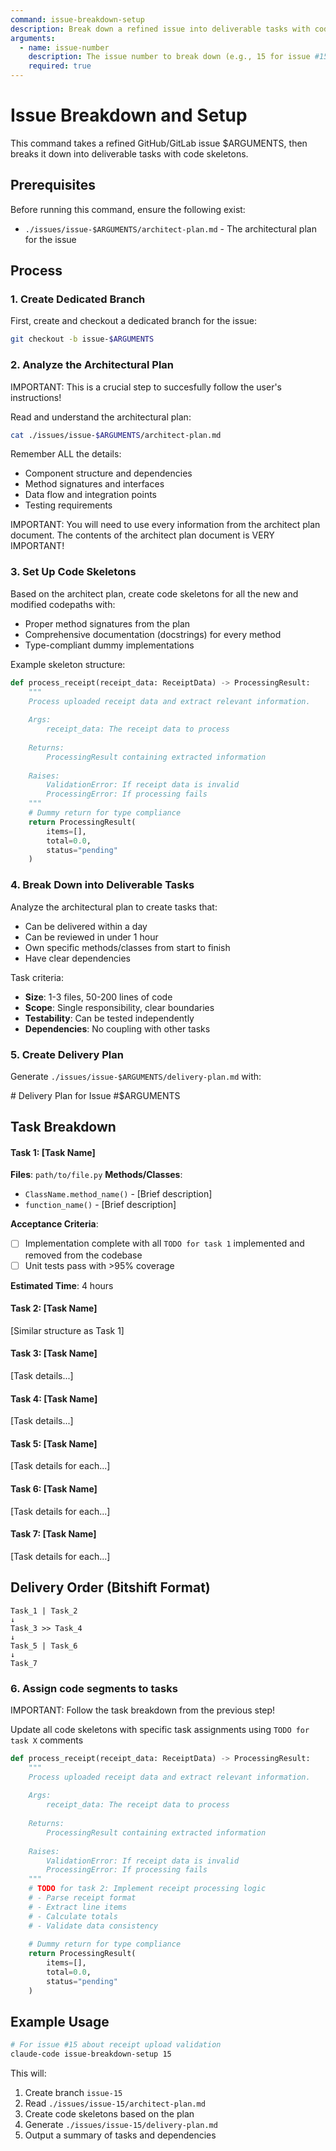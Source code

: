 ```yaml
---
command: issue-breakdown-setup
description: Break down a refined issue into deliverable tasks with code skeletons
arguments:
  - name: issue-number
    description: The issue number to break down (e.g., 15 for issue #15)
    required: true
---
```


# Issue Breakdown and Setup

This command takes a refined GitHub/GitLab issue $ARGUMENTS, then breaks it down into deliverable tasks with code skeletons.

## Prerequisites

Before running this command, ensure the following exist:
- `./issues/issue-$ARGUMENTS/architect-plan.md` - The architectural plan for the issue

## Process

### 1. Create Dedicated Branch

First, create and checkout a dedicated branch for the issue:

```bash
git checkout -b issue-$ARGUMENTS
```

### 2. Analyze the Architectural Plan

IMPORTANT: This is a crucial step to succesfully follow the user's instructions!

Read and understand the architectural plan:

```bash
cat ./issues/issue-$ARGUMENTS/architect-plan.md
```

Remember ALL the details:
- Component structure and dependencies
- Method signatures and interfaces
- Data flow and integration points
- Testing requirements

IMPORTANT: You will need to use every information from the architect plan document. The contents of the architect plan document is VERY IMPORTANT!

### 3. Set Up Code Skeletons

Based on the architect plan, create code skeletons for all the new and modified codepaths with:
- Proper method signatures from the plan
- Comprehensive documentation (docstrings) for every method
- Type-compliant dummy implementations

Example skeleton structure:
```python
def process_receipt(receipt_data: ReceiptData) -> ProcessingResult:
    """
    Process uploaded receipt data and extract relevant information.
    
    Args:
        receipt_data: The receipt data to process
        
    Returns:
        ProcessingResult containing extracted information
        
    Raises:
        ValidationError: If receipt data is invalid
        ProcessingError: If processing fails
    """
    # Dummy return for type compliance
    return ProcessingResult(
        items=[],
        total=0.0,
        status="pending"
    )
```

### 4. Break Down into Deliverable Tasks

Analyze the architectural plan to create tasks that:
- Can be delivered within a day
- Can be reviewed in under 1 hour
- Own specific methods/classes from start to finish
- Have clear dependencies

Task criteria:
- **Size**: 1-3 files, 50-200 lines of code
- **Scope**: Single responsibility, clear boundaries
- **Testability**: Can be tested independently
- **Dependencies**: No coupling with other tasks

### 5. Create Delivery Plan

Generate `./issues/issue-$ARGUMENTS/delivery-plan.md` with:

<delivery-plan>
# Delivery Plan for Issue #$ARGUMENTS

## Task Breakdown

#### Task 1: [Task Name]
**Files**: `path/to/file.py`
**Methods/Classes**: 
- `ClassName.method_name()` - [Brief description]
- `function_name()` - [Brief description]

**Acceptance Criteria**:
- [ ] Implementation complete with all `TODO for task 1` implemented and removed from the codebase
- [ ] Unit tests pass with >95% coverage

**Estimated Time**: 4 hours

#### Task 2: [Task Name]
[Similar structure as Task 1]

#### Task 3: [Task Name]

[Task details...]

#### Task 4: [Task Name]

[Task details...]

#### Task 5: [Task Name]

[Task details for each...]

#### Task 6: [Task Name]

[Task details for each...]

#### Task 7: [Task Name]

[Task details for each...]

## Delivery Order (Bitshift Format)

```
Task_1 | Task_2
↓
Task_3 >> Task_4
↓
Task_5 | Task_6
↓
Task_7
```
</delivery-plan>

### 6. Assign code segments to tasks

IMPORTANT: Follow the task breakdown from the previous step!

Update all code skeletons with specific task assignments using `TODO for task X` comments

```python
def process_receipt(receipt_data: ReceiptData) -> ProcessingResult:
    """
    Process uploaded receipt data and extract relevant information.
    
    Args:
        receipt_data: The receipt data to process
        
    Returns:
        ProcessingResult containing extracted information
        
    Raises:
        ValidationError: If receipt data is invalid
        ProcessingError: If processing fails
    """
    # TODO for task 2: Implement receipt processing logic
    # - Parse receipt format
    # - Extract line items
    # - Calculate totals
    # - Validate data consistency
    
    # Dummy return for type compliance
    return ProcessingResult(
        items=[],
        total=0.0,
        status="pending"
    )
```

## Example Usage

```bash
# For issue #15 about receipt upload validation
claude-code issue-breakdown-setup 15
```

This will:
1. Create branch `issue-15`
2. Read `./issues/issue-15/architect-plan.md`
3. Create code skeletons based on the plan
4. Generate `./issues/issue-15/delivery-plan.md`
5. Output a summary of tasks and dependencies
